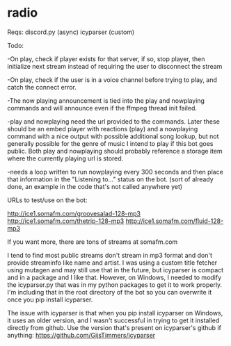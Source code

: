 # radio

Reqs:
discord.py (async)
icyparser (custom)

Todo:

-On play, check if player exists for that server, if so, stop player, then initialize next stream instead of requiring the user to disconnect the stream

-On play, check if the user is in a voice channel before trying to play, and catch the connect error.

-The now playing announcement is tied into the play and nowplaying commands and will announce even if the ffmpeg thread init failed.

-play and nowplaying need the url provided to the commands. Later these should be an embed player with reactions (play) and a nowplaying command with a nice output with possible additional song lookup, but not generally possible for the genre of music I intend to play if this bot goes public. Both play and nowplaying should probably reference a storage item where the currently playing url is stored.

-needs a loop written to run nowplaying every 300 seconds and then place that information in the "Listening to..." status on the bot. (sort of already done, an example in the code that's not called anywhere yet)


URLs to test/use on the bot:

http://ice1.somafm.com/groovesalad-128-mp3
http://ice1.somafm.com/thetrip-128-mp3
http://ice1.somafm.com/fluid-128-mp3

If you want more, there are tons of streams at somafm.com

I tend to find most public streams don't stream in mp3 format and don't provide streaminfo like name and artist. I was using a custom title fetcher using mutagen and may still use that in the future, but icyparser is compact and in a package and I like that. However, on Windows, I needed to modify the icyparser.py that was in my python packages to get it to work properly. I'm including that in the root directory of the bot so you can overwrite it once you pip install icyparser.

The issue with icyparser is that when you pip install icyparser on Windows, it uses an older version, and I wasn't successful in trying to get it installed directly from github. Use the version that's present on icyparser's github if anything: https://github.com/GijsTimmers/icyparser

